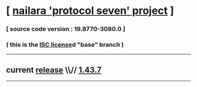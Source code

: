 
# [ [nailara 'protocol seven' project](http://src.nailara.net/) ]

### [ source code version : 19.8770-3080.0 ]

### ( this is the [ISC license](license)d "base" branch )
---
## current [release](https://github.com/anotherlink/nailara/releases) \\\\// [1.43.7](https://github.com/anotherlink/nailara/releases/tag/1.43.7)
---
